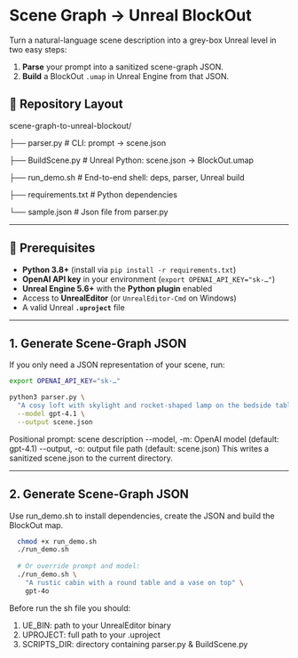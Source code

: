 # Scene Graph -> Unreal BlockOut

Turn a natural-language scene description into a grey-box Unreal level in two easy steps:  
1. **Parse** your prompt into a sanitized scene-graph JSON.  
2. **Build** a BlockOut `.umap` in Unreal Engine from that JSON.

## 📂 Repository Layout

scene-graph-to-unreal-blockout/

├── parser.py # CLI: prompt → scene.json

├── BuildScene.py # Unreal Python: scene.json → BlockOut.umap

├── run_demo.sh # End-to-end shell: deps, parser, Unreal build

├── requirements.txt # Python dependencies

└── sample.json # Json file from parser.py

---

## 🔧 Prerequisites

- **Python 3.8+** (install via `pip install -r requirements.txt`)  
- **OpenAI API key** in your environment (`export OPENAI_API_KEY="sk-…"`)  
- **Unreal Engine 5.6+** with the **Python plugin** enabled  
- Access to **UnrealEditor** (or `UnrealEditor-Cmd` on Windows)  
- A valid Unreal **`.uproject`** file

---

## 1. Generate Scene-Graph JSON

If you only need a JSON representation of your scene, run:

```bash
export OPENAI_API_KEY="sk-…"

python3 parser.py \
  "A cosy loft with skylight and rocket-shaped lamp on the bedside table." \
  --model gpt-4.1 \
  --output scene.json
```

Positional prompt: scene description
--model, -m: OpenAI model (default: gpt-4.1)
--output, -o: output file path (default: scene.json)
This writes a sanitized scene.json to the current directory.

---

## 2. Generate Scene-Graph JSON

Use run_demo.sh to install dependencies, create the JSON and build the BlockOut map.

```bash
  chmod +x run_demo.sh
  ./run_demo.sh
  
  # Or override prompt and model:
  ./run_demo.sh \
    "A rustic cabin with a round table and a vase on top" \
    gpt-4o
```

Before run the sh file you should:

1. UE_BIN: path to your UnrealEditor binary
2. UPROJECT: full path to your .uproject
3. SCRIPTS_DIR: directory containing parser.py & BuildScene.py








